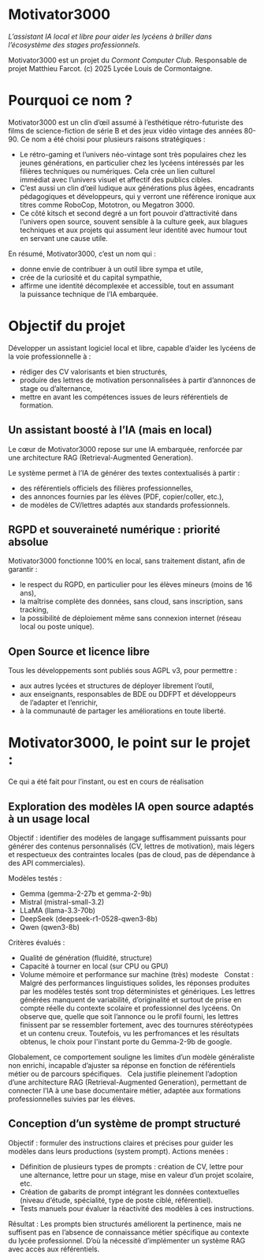# Motivator3000

*L’assistant IA local et libre pour aider les lycéens à briller dans l’écosystème des stages professionnels.*


Motivator3000 est un projet du *Cormont Computer Club*. Responsable de projet Matthieu Farcot. (c) 2025 Lycée Louis de Cormontaigne.
 
# Pourquoi ce nom ?
Motivator3000 est un clin d’œil assumé à l’esthétique rétro-futuriste des films de science-fiction de série B et des jeux vidéo vintage des années 80-90. Ce nom a été choisi pour plusieurs raisons stratégiques :
- Le rétro-gaming et l’univers néo-vintage sont très populaires chez les jeunes générations, en particulier chez les lycéens intéressés par les filières techniques ou numériques. Cela crée un lien culturel immédiat avec l’univers visuel et affectif des publics cibles.
- C’est aussi un clin d’œil ludique aux générations plus âgées, encadrants pédagogiques et développeurs, qui y verront une référence ironique aux titres comme RoboCop, Mototron, ou Megatron 3000.
- Ce côté kitsch et second degré a un fort pouvoir d’attractivité dans l’univers open source, souvent sensible à la culture geek, aux blagues techniques et aux projets qui assument leur identité avec humour tout en servant une cause utile.


En résumé, Motivator3000, c’est un nom qui :
- donne envie de contribuer à un outil libre sympa et utile,
- crée de la curiosité et du capital sympathie,
- affirme une identité décomplexée et accessible, tout en assumant la puissance technique de l’IA embarquée.
 
# Objectif du projet
Développer un assistant logiciel local et libre, capable d’aider les lycéens de la voie professionnelle à :
- rédiger des CV valorisants et bien structurés,
- produire des lettres de motivation personnalisées à partir d’annonces de stage ou d’alternance,
- mettre en avant les compétences issues de leurs référentiels de formation.
 
## Un assistant boosté à l’IA (mais en local)
Le cœur de Motivator3000 repose sur une IA embarquée, renforcée par une architecture RAG (Retrieval-Augmented Generation).


Le système permet à l’IA de générer des textes contextualisés à partir :
- des référentiels officiels des filières professionnelles,
- des annonces fournies par les élèves (PDF, copier/coller, etc.),
- de modèles de CV/lettres adaptés aux standards professionnels.
 
## RGPD et souveraineté numérique : priorité absolue
Motivator3000 fonctionne 100% en local, sans traitement distant, afin de garantir :
- le respect du RGPD, en particulier pour les élèves mineurs (moins de 16 ans),
- la maîtrise complète des données, sans cloud, sans inscription, sans tracking,
- la possibilité de déploiement même sans connexion internet (réseau local ou poste unique).
 
## Open Source et licence libre
Tous les développements sont publiés sous AGPL v3, pour permettre :
- aux autres lycées et structures de déployer librement l’outil,
- aux enseignants, responsables de BDE ou DDFPT et développeurs de l’adapter et l’enrichir,
- à la communauté de partager les améliorations en toute liberté.

# Motivator3000, le point sur le projet :
Ce qui a été fait pour l’instant, ou est en cours de réalisation
 
## Exploration des modèles IA open source adaptés à un usage local
Objectif : identifier des modèles de langage suffisamment puissants pour générer des contenus personnalisés (CV, lettres de motivation), mais légers et respectueux des contraintes locales (pas de cloud, pas de dépendance à des API commerciales).


Modèles testés :
- Gemma (gemma-2-27b et gemma-2-9b)
- Mistral (mistral-small-3.2)
- LLaMA (llama-3.3-70b)
- DeepSeek (deepseek-r1-0528-qwen3-8b)
- Qwen (qwen3-8b)


Critères évalués :
- Qualité de génération (fluidité, structure)
- Capacité à tourner en local (sur CPU ou GPU)
- Volume mémoire et performance sur machine (très) modeste
 
Constat :  Malgré des performances linguistiques solides, les réponses produites par les modèles testés sont trop déterministes et génériques. Les lettres générées manquent de variabilité, d’originalité et surtout de prise en compte réelle du contexte scolaire et professionnel des lycéens. On observe que, quelle que soit l’annonce ou le profil fourni, les lettres finissent par se ressembler fortement, avec des tournures stéréotypées et un contenu creux. Toutefois, vu les perfromances et les résultats obtenus, le choix pour l'instant porte du Gemma-2-9b de google.


Globalement, ce comportement souligne les limites d’un modèle généraliste non enrichi, incapable d’ajuster sa réponse en fonction de référentiels métier ou de parcours spécifiques.  
Cela justifie pleinement l’adoption d’une architecture RAG (Retrieval-Augmented Generation), permettant de connecter l’IA à une base documentaire métier, adaptée aux formations professionnelles suivies par les élèves.
 
## Conception d’un système de prompt structuré
Objectif : formuler des instructions claires et précises pour guider les modèles dans leurs productions (system prompt).
Actions menées :
- Définition de plusieurs types de prompts : création de CV, lettre pour une alternance, lettre pour un stage, mise en valeur d’un projet scolaire, etc.
- Création de gabarits de prompt intégrant les données contextuelles (niveau d’étude, spécialité, type de poste ciblé, référentiel).
- Tests manuels pour évaluer la réactivité des modèles à ces instructions.


Résultat : Les prompts bien structurés améliorent la pertinence, mais ne suffisent pas en l’absence de connaissance métier spécifique au contexte du lycée professionnel. D’où la nécessité d’implémenter un système RAG avec accès aux référentiels.

